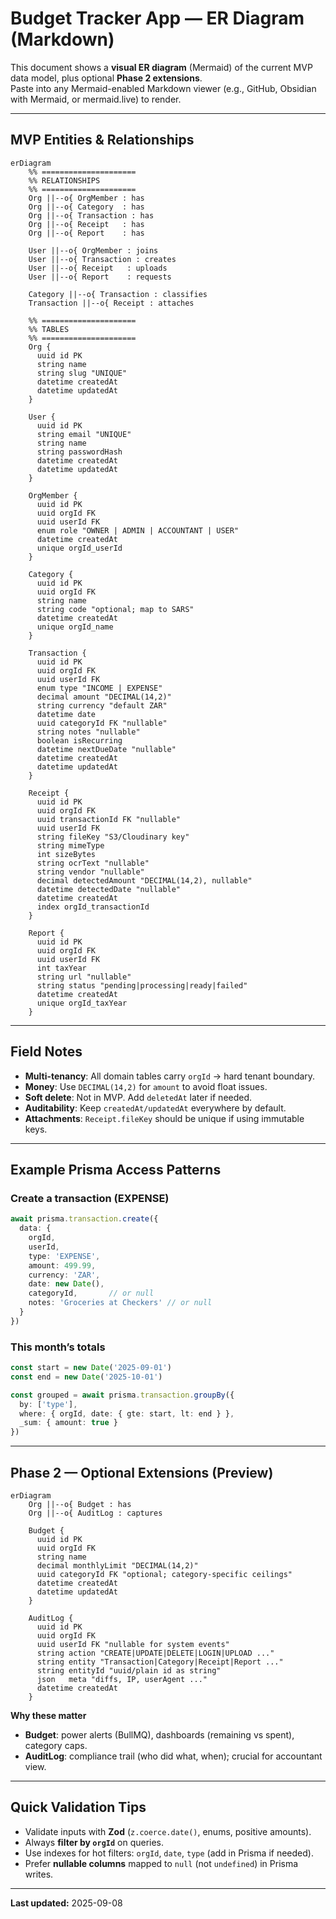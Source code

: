 
# Budget Tracker App — ER Diagram (Markdown)

This document shows a **visual ER diagram** (Mermaid) of the current MVP data model, plus optional **Phase 2 extensions**.  
Paste into any Mermaid-enabled Markdown viewer (e.g., GitHub, Obsidian with Mermaid, or mermaid.live) to render.

---

## MVP Entities & Relationships

```mermaid
erDiagram
    %% =====================
    %% RELATIONSHIPS
    %% =====================
    Org ||--o{ OrgMember : has
    Org ||--o{ Category  : has
    Org ||--o{ Transaction : has
    Org ||--o{ Receipt   : has
    Org ||--o{ Report    : has

    User ||--o{ OrgMember : joins
    User ||--o{ Transaction : creates
    User ||--o{ Receipt   : uploads
    User ||--o{ Report    : requests

    Category ||--o{ Transaction : classifies
    Transaction ||--o{ Receipt : attaches

    %% =====================
    %% TABLES
    %% =====================
    Org {
      uuid id PK
      string name
      string slug "UNIQUE"
      datetime createdAt
      datetime updatedAt
    }

    User {
      uuid id PK
      string email "UNIQUE"
      string name
      string passwordHash
      datetime createdAt
      datetime updatedAt
    }

    OrgMember {
      uuid id PK
      uuid orgId FK
      uuid userId FK
      enum role "OWNER | ADMIN | ACCOUNTANT | USER"
      datetime createdAt
      unique orgId_userId
    }

    Category {
      uuid id PK
      uuid orgId FK
      string name
      string code "optional; map to SARS"
      datetime createdAt
      unique orgId_name
    }

    Transaction {
      uuid id PK
      uuid orgId FK
      uuid userId FK
      enum type "INCOME | EXPENSE"
      decimal amount "DECIMAL(14,2)"
      string currency "default ZAR"
      datetime date
      uuid categoryId FK "nullable"
      string notes "nullable"
      boolean isRecurring
      datetime nextDueDate "nullable"
      datetime createdAt
      datetime updatedAt
    }

    Receipt {
      uuid id PK
      uuid orgId FK
      uuid transactionId FK "nullable"
      uuid userId FK
      string fileKey "S3/Cloudinary key"
      string mimeType
      int sizeBytes
      string ocrText "nullable"
      string vendor "nullable"
      decimal detectedAmount "DECIMAL(14,2), nullable"
      datetime detectedDate "nullable"
      datetime createdAt
      index orgId_transactionId
    }

    Report {
      uuid id PK
      uuid orgId FK
      uuid userId FK
      int taxYear
      string url "nullable"
      string status "pending|processing|ready|failed"
      datetime createdAt
      unique orgId_taxYear
    }
```

---

## Field Notes
- **Multi-tenancy**: All domain tables carry `orgId` → hard tenant boundary.
- **Money**: Use `DECIMAL(14,2)` for `amount` to avoid float issues.
- **Soft delete**: Not in MVP. Add `deletedAt` later if needed.
- **Auditability**: Keep `createdAt/updatedAt` everywhere by default.
- **Attachments**: `Receipt.fileKey` should be unique if using immutable keys.

---

## Example Prisma Access Patterns

### Create a transaction (EXPENSE)
```ts
await prisma.transaction.create({
  data: {
    orgId,
    userId,
    type: 'EXPENSE',
    amount: 499.99,
    currency: 'ZAR',
    date: new Date(),
    categoryId,       // or null
    notes: 'Groceries at Checkers' // or null
  }
})
```

### This month’s totals
```ts
const start = new Date('2025-09-01')
const end = new Date('2025-10-01')

const grouped = await prisma.transaction.groupBy({
  by: ['type'],
  where: { orgId, date: { gte: start, lt: end } },
  _sum: { amount: true }
})
```

---

## Phase 2 — Optional Extensions (Preview)

```mermaid
erDiagram
    Org ||--o{ Budget : has
    Org ||--o{ AuditLog : captures

    Budget {
      uuid id PK
      uuid orgId FK
      string name
      decimal monthlyLimit "DECIMAL(14,2)"
      uuid categoryId FK "optional; category-specific ceilings"
      datetime createdAt
      datetime updatedAt
    }

    AuditLog {
      uuid id PK
      uuid orgId FK
      uuid userId FK "nullable for system events"
      string action "CREATE|UPDATE|DELETE|LOGIN|UPLOAD ..."
      string entity "Transaction|Category|Receipt|Report ..."
      string entityId "uuid/plain id as string"
      json   meta "diffs, IP, userAgent ..."
      datetime createdAt
    }
```

**Why these matter**
- **Budget**: power alerts (BullMQ), dashboards (remaining vs spent), category caps.
- **AuditLog**: compliance trail (who did what, when); crucial for accountant view.

---

## Quick Validation Tips
- Validate inputs with **Zod** (`z.coerce.date()`, enums, positive amounts).
- Always **filter by `orgId`** on queries.
- Use indexes for hot filters: `orgId`, `date`, `type` (add in Prisma if needed).
- Prefer **nullable columns** mapped to `null` (not `undefined`) in Prisma writes.

---

**Last updated:** 2025-09-08
